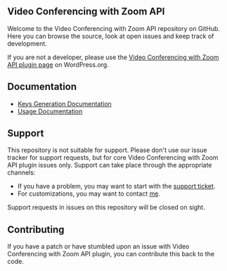 ## Video Conferencing with Zoom API

Welcome to the Video Conferencing with Zoom API repository on GitHub. Here you can browse the source, look at open issues and keep track of development. 

If you are not a developer, please use the [Video Conferencing with Zoom API plugin page](https://wordpress.org/plugins/video-conferencing-with-zoom-api/) on WordPress.org.

## Documentation
* [Keys Generation Documentation](https://deepenbajracharya.com.np/zoom-conference-wp-plugin-documentation/)
* [Usage Documentation](https://deepenbajracharya.com.np/zoom-api-integration-with-wordpress/)

## Support
This repository is not suitable for support. Please don't use our issue tracker for support requests, but for core Video Conferencing with Zoom API plugin issues only. Support can take place through the appropriate channels:

* If you have a problem, you may want to start with the [support ticket](https://wordpress.org/support/plugin/video-conferencing-with-zoom-api/).
* For customizations, you may want to contact [me](https://deepenbajracharya.com.np/say-hello/).

Support requests in issues on this repository will be closed on sight.

## Contributing
If you have a patch or have stumbled upon an issue with Video Conferencing with Zoom API plugin, you can contribute this back to the code.